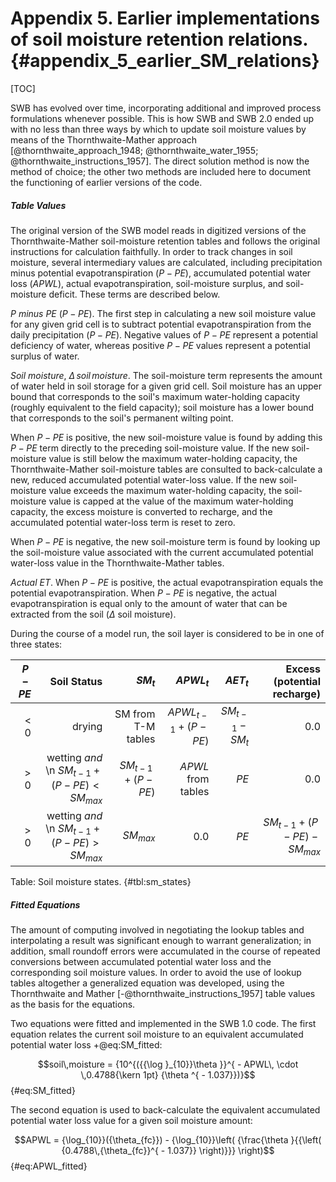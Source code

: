 # Appendix 5. Earlier implementations of soil moisture retention relations. {#appendix_5_earlier_SM_relations}

[TOC]

SWB has evolved over time, incorporating additional and improved process formulations whenever possible. This is how SWB and SWB 2.0 ended up with no less than three ways by which to update soil moisture values by means of the Thornthwaite-Mather approach [@thornthwaite_approach_1948; @thornthwaite_water_1955; @thornthwaite_instructions_1957]. The direct solution method is now the method of choice; the other two methods are included here to document the functioning of earlier versions of the code.

##### Table Values

The original version of the SWB model reads in digitized versions of the Thornthwaite-Mather soil-moisture retention tables and follows the original instructions for calculation faithfully. In order to track changes in soil moisture, several intermediary values are calculated, including precipitation minus potential evapotranspiration ($P-PE$), accumulated potential water loss ($APWL$), actual evapotranspiration, soil-moisture surplus, and soil-moisture deficit. These terms are described below.

*P minus PE* $(P-PE)$. The first step in calculating a new soil moisture value for any given grid cell is to subtract potential evapotranspiration from the daily precipitation ($P-PE$). Negative values of $P-PE$ represent a potential deficiency of water, whereas positive $P-PE$ values represent a potential surplus of water.

*Soil moisture*, $\Delta\,soil\,moisture$. The soil-moisture term represents the amount of water held in soil storage for a given grid cell. Soil moisture has an upper bound that corresponds to the soil's maximum water-holding capacity (roughly equivalent to the field capacity); soil moisture has a lower bound that corresponds to the soil's permanent wilting point.

When $P-PE$ is positive, the new soil-moisture value is found by adding this $P-PE$ term directly to the preceding soil-moisture value. If the new soil-moisture value is still below the maximum water-holding capacity, the Thornthwaite-Mather soil-moisture tables are consulted to back-calculate a new, reduced accumulated potential water-loss value. If the new soil-moisture value exceeds the maximum water-holding capacity, the soil-moisture value is capped at the value of the maximum water-holding capacity, the excess moisture is converted to recharge, and the accumulated potential water-loss term is reset to zero.

When $P-PE$ is negative, the new soil-moisture term is found by looking up the soil-moisture value associated with the current accumulated potential water-loss value in the Thornthwaite-Mather tables.

*Actual ET*. When $P-PE$ is positive, the actual evapotranspiration equals the potential evapotranspiration. When $P-PE$ is negative, the actual evapotranspiration is equal only to the amount of water that can be extracted from the soil ($\Delta$ soil moisture).

During the course of a model run, the soil layer is considered to be in one of three states:

| $P - PE$    | Soil Status                                     |     $SM_{t}$       | $APWL_{t}$  |  $AET_{t}$   |  Excess (potential recharge) |
|-------------:|-------------------------------------------------:|--------------------:|-------------:|----------:|---------------------:|
|  < 0        | drying                                          | SM from T-M tables | $APWL_{t-1} + (P-PE)$ | $SM_{t-1} - SM_{t}$  | 0.0     |
|  > 0        | wetting *and* \n $SM_{t-1} + (P - PE) < SM_{max}$  | $SM_{t-1} + (P-PE)$| $APWL$ from tables   | $PE$ |   0.0         |
|  > 0        | wetting *and* \n $SM_{t-1} + (P - PE) > SM_{max}$  | $SM_{max}$  | 0.0  | $PE$   | $SM_{t-1} + (P - PE) - SM_{max}$    |

Table: Soil moisture states. {#tbl:sm_states}

##### Fitted Equations

The amount of computing involved in negotiating the lookup tables and interpolating a result was significant enough to warrant generalization; in addition, small roundoff errors were accumulated in the course of repeated conversions between accumulated potential water loss and the corresponding soil moisture values. In order to avoid the use of lookup tables altogether a generalized equation was developed, using the Thornthwaite and Mather [-@thornthwaite_instructions_1957] table values as the basis for the equations.

Two equations were fitted and implemented in the SWB 1.0 code. The first equation relates the current soil moisture to an equivalent accumulated potential water loss +@eq:SM_fitted:

$$soil\,moisture = {10^{({{\log }_{10}}\theta }}^{ - APWL\, \cdot \,0.4788{\kern 1pt} {\theta ^{ - 1.037}})}$$  {#eq:SM_fitted}

The second equation is used to back-calculate the equivalent accumulated potential water loss value for a given soil moisture amount:

$$APWL = {\log_{10}}({\theta_{fc}}) - {\log_{10}}\left( {\frac{\theta }{{\left( {0.4788\,{\theta_{fc}}^{ - 1.037}} \right)}}} \right)$$  {#eq:APWL_fitted}
